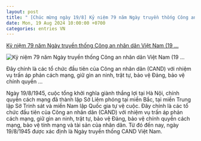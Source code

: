 ```yaml
---
layout: post
title: " [Chúc mừng ngày 19/8] Kỷ niệm 79 năm Ngày truyền thống Công an nhân dân Việt Nam (19 ..."
date: Mon, 19 Aug 2024 10:00:00 +0700
categories: entries VN
---
```

[Kỷ niệm 79 năm Ngày truyền thống Công an nhân dân Việt Nam (19 ...](https://baobinhthuan.com.vn/ky-niem-79-nam-ngay-truyen-thong-cong-an-nhan-dan-viet-nam-19-8-1945-19-8-2024-123239.html)

![Kỷ niệm 79 năm Ngày truyền thống Công an nhân dân Việt Nam (19 ...](https://bbt.1cdn.vn/thumbs/600x315/2024/08/19/202408190526551(1).jpeg)

Đây chính là các tổ chức đầu tiên của Công an nhân dân (CAND) với nhiệm vụ trấn áp phản cách mạng, giữ gìn an ninh, trật tự, bảo vệ Đảng, bảo vệ chính quyền ...

Ngày 19/8/1945, cuộc tổng khởi nghĩa giành thắng lợi tại Hà Nội, chính quyền cách mạng đã thành lập Sở Liêm phóng tại miền Bắc, tại miền Trung lập Sở Trinh sát và miền Nam lập Quốc gia tự vệ cuộc. Đây chính là các tổ chức đầu tiên của Công an nhân dân (CAND) với nhiệm vụ trấn áp phản cách mạng, giữ gìn an ninh, trật tự, bảo vệ Đảng, bảo vệ chính quyền cách mạng, bảo vệ tính mạng và tài sản của nhân dân. Từ đó đến nay, ngày 19/8/1945 được xác định là Ngày truyền thống CAND Việt Nam.

